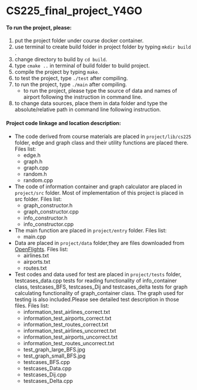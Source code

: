 # CS225_final_project_Y4GO

#### To run the project, please:
1. put the project folder under course docker container.
2. use terminal to create build folder in project folder by typing `mkdir build` .
3. change directory to build by `cd build`.
4. type `cmake ..` in terminal of build folder to build project.
5. compile the project by typing `make`.
6. to test the project, type `./test` after compiling.
7. to run the project, type `./main` after compiling.
	* to run the project, please type the source of data and names of airport following the instruction in command line.
8. to change data sources, place them in data folder and type the absolute/relative path in command line following instruction.


#### Project code linkage and location description:
* The code derived from course materials are placed in `project/lib/cs225` folder, edge and graph class and their utility functions are placed there. 
Files list:
	* edge.h
	* graph.h
	* graph.cpp
	* random.h
	* random.cpp
*  The code of information container and graph calculator are placed in `project/src` folder. Most of implementation of this project is placed in src folder. 
Files list:
	* graph_constructor.h
	* graph_constructor.cpp 
	* info_constructor.h
	* info_constructor.cpp
*  The main function are placed in `project/entry` folder. 
Files list:
	* main.cpp
*  Data are placed in `project/data` folder,they are files downloaded from [OpenFlights](https://openflights.org/data.html).
Files list:
	* airlines.txt
	* airports.txt
	* routes.txt
* Test codes and data used for test are placed in `project/tests` folder, testcases_data.cpp tests for reading functionality of info_container class, testcases_BFS, testcases_Dij and testcases_delta tests for graph calculating functionality of graph_container class. The graph used for testing is also included.Please see detailed test description in those files. Files list:
	* information_test_airlines_correct.txt
	* information_test_airports_correct.txt
	* information_test_routes_correct.txt
	* information_test_airlines_uncorrect.txt
	* information_test_airports_uncorrect.txt
	* information_test_routes_uncorrect.txt
	* test_graph_large_BFS.jpg
	* test_graph_small_BFS.jpg
	* testcases_BFS.cpp
	* testcases_Data.cpp
	* testcases_Dij.cpp
	* testcases_Delta.cpp
